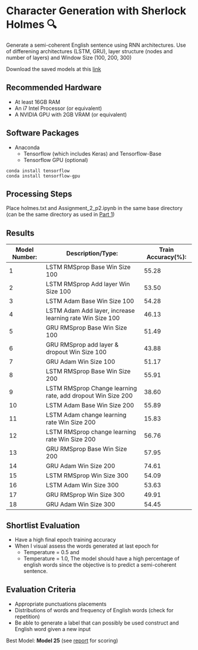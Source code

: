 # Character Generation with Sherlock Holmes 🔍
Generate a semi-coherent English sentence using RNN architectures. Use of differening architectures (LSTM, GRU), layer structure (nodes and number of layers) and Window Size (100, 200, 300)

Download the saved models at this [link](https://drive.google.com/file/d/1Vvh3p1wEghT1_nc_OQz2uuoTVP1-STwd/view?usp=sharing)

## Recommended Hardware
* At least 16GB RAM
* An i7 Intel Processor (or equivalent)
* A NVIDIA GPU with 2GB VRAM (or equivalent)

## Software Packages
* Anaconda
   * Tensorflow (which includes Keras) and Tensorflow-Base
   * Tensorflow GPU (optional)
   
```
conda install tensorflow
conda install tensorflow-gpu
```

## Processing Steps 
Place holmes.txt and Assignment_2_p2.ipynb in the same base directory (can be the same directory as used in [Part 1](https://github.com/RyanNgCT/RNNTasks/tree/master/Part%201))

## Results
| Model Number:  | Description/Type:                                           |Train Accuracy(%):|
| -------------  | ------------------------------------------------------------| ---------------- |
| 1              | LSTM RMSprop Base Win Size 100                              | 55.28            |
| 2              | LSTM RMSprop Add layer Win Size 100                         | 53.50            |
| 3              | LSTM Adam Base Win Size 100                                 | 54.28            |
| 4              | LSTM Adam Add layer, increase learning rate Win Size 100    | 46.13            |
| 5              | GRU RMSprop Base Win Size 100                               | 51.49            |
| 6              | GRU RMSprop add layer & dropout Win Size 100                | 43.88            |
| 7              | GRU Adam Win Size 100                                       | 51.17            |
| 8              | LSTM RMSprop Base Win Size 200                              | 55.91            |
| 9              | LSTM RMSprop Change learning rate, add dropout Win Size 200 | 38.60            |
| 10             | LSTM Adam Base Win Size 200                                 | 55.89            |
| 11             | LSTM Adam change learning rate Win Size 200                 | 15.83            |
| 12             | LSTM RMSprop change learning rate Win Size 200              | 56.76            |
| 13             | GRU RMSprop Base Win Size 200                               | 57.95            |
| 14             | GRU Adam Win Size 200                                       | 74.61            |
| 15             | LSTM RMSprop Win Size 300                                   | 54.09            |
| 16             | LSTM Adam Win Size 300                                      | 53.63            |
| 17             | GRU RMSprop Win Size 300                                    | 49.91            |
| 18             | GRU Adam Win Size 300                                       | 54.45            |

## Shortlist Evaluation
* Have a high final epoch training accuracy
* When I visual assess the words generated at last epoch for
  * Temperature = 0.5 and
  * Temperature = 1.0,
The model should have a high percentage of english words since the objective is to predict a semi-coherent sentence.

## Evaluation Criteria
*	Appropriate punctuations placements
*	Distributions of words and frequency of English words (check for repetition)
*	Be able to generate a label that can possibly be used construct and English word given a new input


Best Model: **Model 25** (see [report](https://github.com/RyanNgCT/RNNTasks/blob/master/DL_Assignment2_Report_NG%20CHIN%20TIONG%20RYAN.pdf) for scoring)


